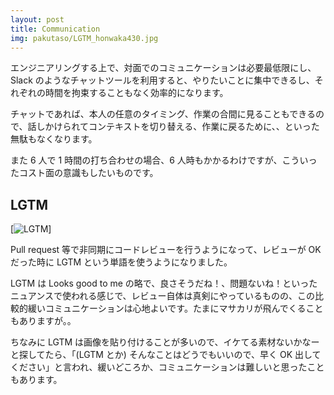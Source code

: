 ```yaml
---
layout: post
title: Communication
img: pakutaso/LGTM_honwaka430.jpg
---
```


エンジニアリングする上で、対面でのコミュニケーションは必要最低限にし、Slack のようなチャットツールを利用すると、やりたいことに集中できるし、それぞれの時間を拘束することもなく効率的になります。

チャットであれば、本人の任意のタイミング、作業の合間に見ることもできるので、話しかけられてコンテキストを切り替える、作業に戻るために、、といった無駄もなくなります。

また 6 人で 1 時間の打ち合わせの場合、6 人時もかかるわけですが、こういったコスト面の意識もしたいものです。

## LGTM

[![LGTM](https://www.pakutaso.net/lgtm/LGTM_honwaka430.jpg)]

Pull request 等で非同期にコードレビューを行うようになって、レビューが OK だった時に LGTM という単語を使うようになりました。

LGTM は Looks good to me の略で、良さそうだね！、問題ないね！といったニュアンスで使われる感じで、レビュー自体は真剣にやっているものの、この比較的緩いコミュニケーションは心地よいです。たまにマサカリが飛んでくることもありますが。。

ちなみに LGTM は画像を貼り付けることが多いので、イケてる素材ないかなーと探してたら、「(LGTM とか) そんなことはどうでもいいので、早く OK 出してください」と言われ、緩いどころか、コミュニケーションは難しいと思ったこともあります。
